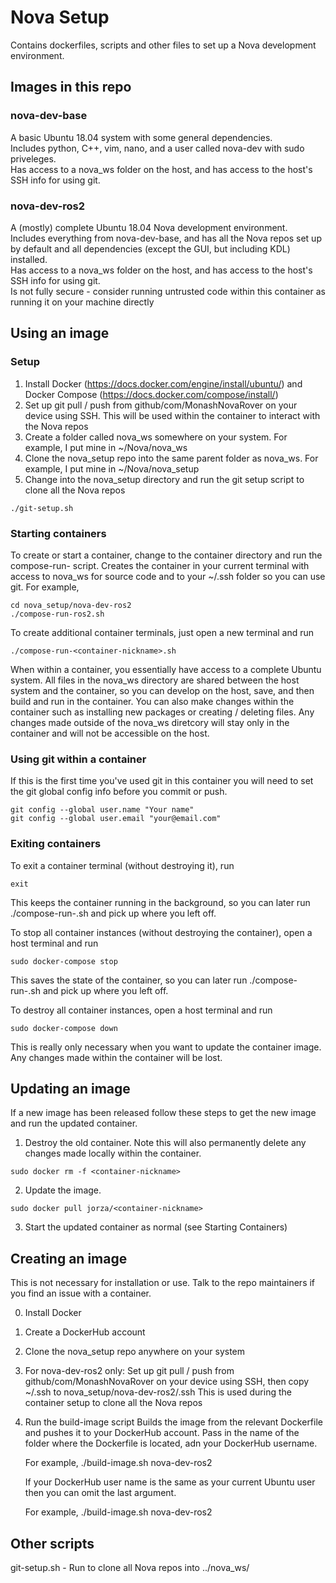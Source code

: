 # Nova Setup

Contains dockerfiles, scripts and other files to set up a Nova development environment.


## Images in this repo

### nova-dev-base
A basic Ubuntu 18.04 system with some general dependencies.  
Includes python, C++, vim, nano, and a user called nova-dev with sudo priveleges.  
Has access to a nova_ws folder on the host, and has access to the host's SSH info for using git.  

### nova-dev-ros2
A (mostly) complete Ubuntu 18.04 Nova development environment.  
Includes everything from nova-dev-base, and has all the Nova repos set up by default and all dependencies (except the GUI, but including KDL) installed.  
Has access to a nova_ws folder on the host, and has access to the host's SSH info for using git.  
Is not fully secure - consider running untrusted code within this container as running it on your machine directly


## Using an image

### Setup
1. Install Docker (https://docs.docker.com/engine/install/ubuntu/) and Docker Compose (https://docs.docker.com/compose/install/)
2. Set up git pull / push from github/com/MonashNovaRover on your device using SSH. This will be used within the container to interact with the Nova repos
3. Create a folder called nova_ws somewhere on your system. For example, I put mine in ~/Nova/nova_ws
4. Clone the nova_setup repo into the same parent folder as nova_ws. For example, I put mine in ~/Nova/nova_setup
5. Change into the nova_setup directory and run the git setup script to clone all the Nova repos
```
./git-setup.sh
```

### Starting containers
To create or start a container, change to the container directory and run the compose-run-<container-nickname> script.
Creates the container in your current terminal with access to nova_ws for source code and to your ~/.ssh folder so you can use git.
For example,
```   
cd nova_setup/nova-dev-ros2
./compose-run-ros2.sh
```
 
To create additional container terminals, just open a new terminal and run
```
./compose-run-<container-nickname>.sh
```

When within a container, you essentially have access to a complete Ubuntu system.
All files in the nova_ws directory are shared between the host system and the container, so you can develop on the host, save, and then build and run in the container.
You can also make changes within the container such as installing new packages or creating / deleting files.
Any changes made outside of the nova_ws diretcory will stay only in the container and will not be accessible on the host.

### Using git within a container
If this is the first time you've used git in this container you will need to set the git global config info before you commit or push.
```
git config --global user.name "Your name"
git config --global user.email "your@email.com"
```
 
### Exiting containers
To exit a container terminal (without destroying it), run
```
exit
```

This keeps the container running in the background, so you can later run ./compose-run-<container-nickname>.sh and pick up where you left off.
 
To stop all container instances (without destroying the container), open a host terminal and run
```    
sudo docker-compose stop
```
 
This saves the state of the container, so you can later run ./compose-run-<container-nickname>.sh and pick up where you left off.

To destroy all container instances, open a host terminal and run
```    
sudo docker-compose down
```

This is really only necessary when you want to update the container image. Any changes made within the container will be lost.
    
## Updating an image
If a new image has been released follow these steps to get the new image and run the updated container.
1. Destroy the old container. Note this will also permanently delete any changes made locally within the container.
```
sudo docker rm -f <container-nickname>
```
2. Update the image.
```
sudo docker pull jorza/<container-nickname>
```
3. Start the updated container as normal (see Starting Containers)

## Creating an image

This is not necessary for installation or use. Talk to the repo maintainers if you find an issue with a container.

0. Install Docker
1. Create a DockerHub account
2. Clone the nova_setup repo anywhere on your system
3. For nova-dev-ros2 only: Set up git pull / push from github/com/MonashNovaRover on your device using SSH, then copy ~/.ssh to nova_setup/nova-dev-ros2/.ssh
    This is used during the container setup to clone all the Nova repos
4. Run the build-image script
    Builds the image from the relevant Dockerfile and pushes it to your DockerHub account.
    Pass in the name of the folder where the Dockerfile is located, adn your DockerHub username.

    For example,
    ./build-image.sh nova-dev-ros2 <dockerHubUserName>

    If your DockerHub user name is the same as your current Ubuntu user
    then you can omit the last argument.

    For example,
    ./build-image.sh nova-dev-ros2


## Other scripts
git-setup.sh - Run to clone all Nova repos into ../nova_ws/
